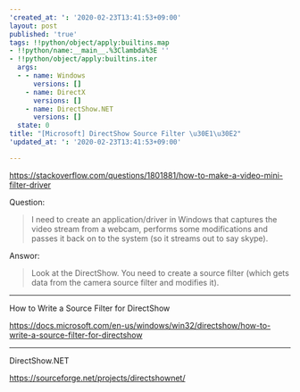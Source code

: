 ```yaml
---
'created_at: ': '2020-02-23T13:41:53+09:00'
layout: post
published: 'true'
tags: !!python/object/apply:builtins.map
- !!python/name:__main__.%3Clambda%3E ''
- !!python/object/apply:builtins.iter
  args:
  - - name: Windows
      versions: []
    - name: DirectX
      versions: []
    - name: DirectShow.NET
      versions: []
  state: 0
title: "[Microsoft] DirectShow Source Filter \u30E1\u30E2"
'updated_at: ': '2020-02-23T13:41:53+09:00'

---
```

https://stackoverflow.com/questions/1801881/how-to-make-a-video-mini-filter-driver  
  
Question:   
  
> I need to create an application/driver in Windows that captures the video stream from a webcam, performs some modifications and passes it back on to the system (so it streams out to say skype).  
  
Answor:  
  
> Look at the DirectShow. You need to create a source filter (which gets data from the camera source filter and modifies it).  
  
---  
  
How to Write a Source Filter for DirectShow  
  
https://docs.microsoft.com/en-us/windows/win32/directshow/how-to-write-a-source-filter-for-directshow  
  
----  
  
DirectShow.NET  
  
https://sourceforge.net/projects/directshownet/  
  
